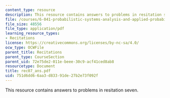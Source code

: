 ```yaml
---
content_type: resource
description: This resource contains answers to problems in resitation seven.
file: /courses/6-041-probabilistic-systems-analysis-and-applied-probability-spring-2006/751d6dd66aa3d83391de27b2e73f092f_rec07_ans.pdf
file_size: 48556
file_type: application/pdf
learning_resource_types:
- Recitations
license: https://creativecommons.org/licenses/by-nc-sa/4.0/
ocw_type: OCWFile
parent_title: Recitations
parent_type: CourseSection
parent_uid: 72e75de2-011e-beee-30c9-acf41ced8ab8
resourcetype: Document
title: rec07_ans.pdf
uid: 751d6dd6-6aa3-d833-91de-27b2e73f092f
---
```

This resource contains answers to problems in resitation seven.